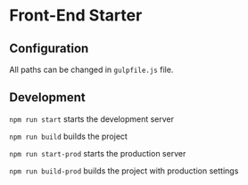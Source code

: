 # Front-End Starter

## Configuration

All paths can be changed in `gulpfile.js` file.

## Development

`npm run start` starts the development server

`npm run build` builds the project

`npm run start-prod` starts the production server

`npm run build-prod` builds the project with production settings
